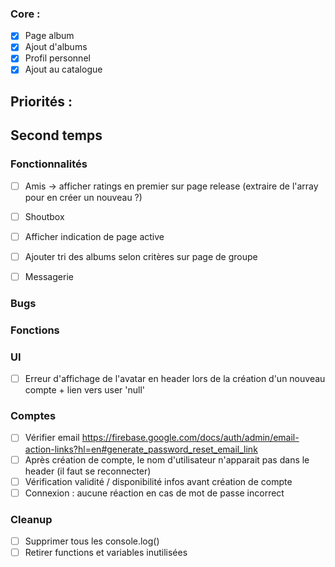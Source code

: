 ### Core :
- [X] Page album
- [x] Ajout d'albums
- [X] Profil personnel
- [X] Ajout au catalogue

## Priorités :

## Second temps
### Fonctionnalités
- [ ] Amis -> afficher ratings en premier sur page release (extraire de l'array pour en créer un nouveau ?)
- [ ] Shoutbox
- [ ] Afficher indication de page active
- [ ] Ajouter tri des albums selon critères sur page de groupe
- [ ] Messagerie



### Bugs

### Fonctions

### UI
- [ ] Erreur d'affichage de l'avatar en header lors de la création d'un nouveau compte + lien vers user 'null'

### Comptes
- [ ] Vérifier email https://firebase.google.com/docs/auth/admin/email-action-links?hl=en#generate_password_reset_email_link
- [ ] Après création de compte, le nom d'utilisateur n'apparait pas dans le header (il faut se reconnecter)
- [ ] Vérification validité / disponibilité infos avant création de compte
- [ ] Connexion : aucune réaction en cas de mot de passe incorrect

### Cleanup
- [ ] Supprimer tous les console.log()
- [ ] Retirer functions et variables inutilisées
